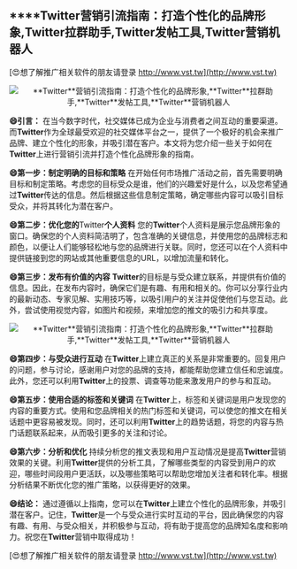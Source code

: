 ## ****Twitter**营销引流指南：打造个性化的品牌形象,**Twitter**拉群助手,**Twitter**发帖工具,**Twitter**营销机器人**

[😍想了解推广相关软件的朋友请登录 http://www.vst.tw](http://www.vst.tw)

 <center><img src="https://vst.tw/MP4/tuiguang/png/4.png" alt="**Twitter**营销引流指南：打造个性化的品牌形象,**Twitter**拉群助手,**Twitter**发帖工具,**Twitter**营销机器人"></center>

**😄引言：**
在当今数字时代，社交媒体已成为企业与消费者之间互动的重要渠道。而**Twitter**作为全球最受欢迎的社交媒体平台之一，提供了一个极好的机会来推广品牌、建立个性化的形象，并吸引潜在客户。本文将为您介绍一些关于如何在**Twitter**上进行营销引流并打造个性化品牌形象的指南。

**😄第一步：制定明确的目标和策略**
在开始任何市场推广活动之前，首先需要明确目标和制定策略。考虑您的目标受众是谁，他们的兴趣爱好是什么，以及您希望通过**Twitter**传达的信息。然后根据这些信息制定策略，确定哪些内容可以吸引目标受众，并将其转化为潜在客户。

**😄第二步：优化您的**Twitter**个人资料**
您的**Twitter**个人资料是展示您品牌形象的窗口。确保您的个人资料简洁明了，包含准确的关键信息，并使用您的品牌标志和颜色，以便让人们能够轻松地与您的品牌进行关联。同时，您还可以在个人资料中提供链接到您的网站或其他重要信息的URL，以增加流量和转化。

**😄第三步：发布有价值的内容**
**Twitter**的目标是与受众建立联系，并提供有价值的信息。因此，在发布内容时，确保它们是有趣、有用和相关的。你可以分享行业内的最新动态、专家见解、实用技巧等，以吸引用户的关注并促使他们与您互动。此外，尝试使用视觉内容，如图片和视频，来增加您的推文的吸引力和共享度。

 <center><img src="https://vst.tw/MP4/tuiguang/png/3.png" alt="**Twitter**营销引流指南：打造个性化的品牌形象,**Twitter**拉群助手,**Twitter**发帖工具,**Twitter**营销机器人"></center>

**😄第四步：与受众进行互动**
在**Twitter**上建立真正的关系是非常重要的。回复用户的问题，参与讨论，感谢用户对您的品牌的支持，都能帮助您建立信任和忠诚度。此外，您还可以利用**Twitter**上的投票、调查等功能来激发用户的参与和互动。

**😄第五步：使用合适的标签和关键词**
在**Twitter**上，标签和关键词是用户发现您的内容的重要方式。使用和您品牌相关的热门标签和关键词，可以使您的推文在相关话题中更容易被发现。同时，还可以利用**Twitter**上的趋势话题，将您的内容与热门话题联系起来，从而吸引更多的关注和讨论。

**😄第六步：分析和优化**
持续分析您的推文表现和用户互动情况是提高**Twitter**营销效果的关键。利用**Twitter**提供的分析工具，了解哪些类型的内容受到用户的欢迎，哪些时间段用户更活跃，以及哪些策略可以帮助您增加关注者和转化率。根据分析结果不断优化您的推广策略，以获得更好的效果。

**😄结论：**
通过遵循以上指南，您可以在**Twitter**上建立个性化的品牌形象，并吸引潜在客户。记住，**Twitter**是一个与受众进行实时互动的平台，因此确保您的内容有趣、有用、与受众相关，并积极参与互动，将有助于提高您的品牌知名度和影响力。祝您在**Twitter**营销中取得成功！

[😍想了解推广相关软件的朋友请登录 http://www.vst.tw](http://www.vst.tw)




